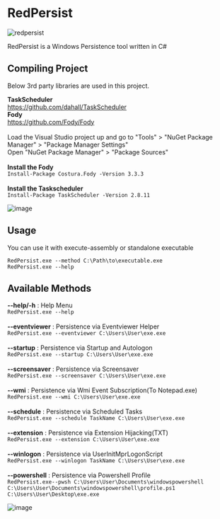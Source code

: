 # RedPersist

![redpersist](https://user-images.githubusercontent.com/48562581/201777510-1f868f4d-a273-403d-8270-6f8b0cb865d5.png)

RedPersist is a Windows Persistence tool written in C#

## Compiling Project

Below 3rd party libraries are used in this project.

<b>TaskScheduler</b><br>https://github.com/dahall/TaskScheduler<br>
<b>Fody</b><br>	https://github.com/Fody/Fody<br><br>
Load the Visual Studio project up and go to "Tools" > "NuGet Package Manager" > "Package Manager Settings"<br>
Open "NuGet Package Manager" > "Package Sources"<br><br>
<b>Install the Fody</b><br>``Install-Package Costura.Fody -Version 3.3.3``<br><br>
<b>Install the Taskscheduler</b><br>``Install-Package TaskScheduler -Version 2.8.11``

![image](https://github.com/mertdas/RedPersist/assets/48562581/b192d0de-67ea-4d24-b7cc-da0c4c4de71d)


## Usage

You can use it with execute-assembly or standalone executable

``RedPersist.exe --method C:\Path\to\executable.exe``<br>
``RedPersist.exe --help``

## Available Methods

<b>--help/-h</b> : Help Menu<br>
``RedPersist.exe --help``<br><br>
<b>--eventviewer</b> : Persistence via Eventviewer Helper<br>
``RedPersist.exe --eventviewer C:\Users\User\exe.exe``<br><br>
<b>--startup</b>     : Persistence via Startup and Autologon<br>
``RedPersist.exe --startup C:\Users\User\exe.exe``<br><br>
<b>--screensaver</b> : Persistence via Screensaver<br>
``RedPersist.exe --screensaver C:\Users\User\exe.exe``<br><br>
<b>--wmi</b>         : Persistence via Wmi Event Subscription(To Notepad.exe)<br>
``RedPersist.exe --wmi C:\Users\User\exe.exe``<br><br>
<b>--schedule</b>    : Persistence via Scheduled Tasks<br>
``RedPersist.exe --schedule TaskName C:\Users\User\exe.exe``<br><br>
<b>--extension</b>   : Persistence via Extension Hijacking(TXT)<br>
``RedPersist.exe --extension C:\Users\User\exe.exe``<br><br>
<b>--winlogon</b>   : Persistence via UserInitMprLogonScript<br>
``RedPersist.exe --winlogon TaskName C:\Users\User\exe.exe``<br><br>
<b>--powershell</b>   : Persistence via Powershell Profile<br>
``RedPersist.exe--pwsh C:\Users\User\Documents\windowspowershell C:\Users\User\Documents\windowspowershell\profile.ps1 C:\Users\User\Desktop\exe.exe``<br>

![image](https://user-images.githubusercontent.com/48562581/201770794-8518b92b-6315-4924-817a-71cefd975c41.png)
